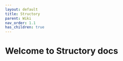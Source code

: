```yaml
---
layout: default
title: Structory
parent: Wiki
nav_order: 1.1
has_children: true
---
```


# Welcome to Structory docs




